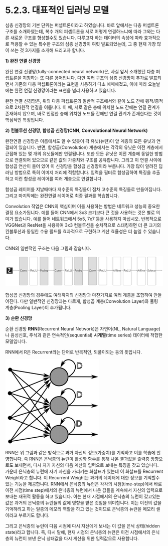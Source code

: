 # 5.2.3.     대표적인 딥러닝 모델

심층 신경망의 기본 단위는 퍼셉트론이라고 하였습니다. 바로 앞에서는 다층 퍼셉트론 구조를 소개하였는데, 복수 개의 퍼셉트론을 서로 어떻게 연결하느냐에 따라 그와는 다른 새로운 구조를 형성할수도 있습니다.  다루고자 하는 데이터의 속성에 따라 효과적으로 적용할 수 있는 특수한 구조의 심층 신경망이 여럿 발표되었는데, 그 중 현재 가장 많이 쓰는 것 3가지를 소개해 드리고자 합니다.

**1\)    완전 연결 신경망**

완전 연결 신경망\(fully-connected neural network\)은, 사실 앞서 소개했던 다층 퍼셉트론을 지칭하는 또 다른 용어입니다. 다만 여러 구조의 심층 신경망이 추가로 발표되면서 기존의 다층 퍼셉트론이라는 표현을 사용하기 다소 애매해졌고, 이에 따라 오늘날에는 완전 연결 신경망이라는 표현을 널리 사용하고 있습니다.

완전 연결 신경망은, 위의 다층 퍼셉트론의 일반적 구조에서와 같이 노드 간에 횡적/종적으로 2차원적 연결을 이룹니다. 이 때, 서로 같은 층에 위치한 노드 간에는 연결 관계가 존재하지 않으며, 바로 인접한 층에 위치한 노드들 간에만 연결 관계가 존재한다는 것이 핵심적인 특징입니다.

**2\)    컨볼루션 신경망, 합성곱 신경망\(CNN, Convolutional Neural Network\)**

완전연결 신경망은 이름에서도 알 수 있듯이 각 유닛\(뉴런\)이 앞 계층의 모든 유닛과 연결되어 있습니다. 반면, 합성곱\(Convolution\) 계층에서는 각각의 유닛은 이전 계층에서 근접해 있는 몇 개의 유닛들에만 연결됩니다. 또한 모든 유닛은 이전 계층에 동일한 방법으로 연결되어 있으므로 같은 값의 가중치와 구조를 공유합니다. 그리고 이 연결 사이에 합성곱 연산이 들어 있어 이 신경망을 합성곱 신경망이라 부릅니다. 가장 많이 알려진 딥러닝 방법으로 특히 이미지 처리에 적합합니다. 입력을 필터로 합성곱하여 특징을 추출하고 이런 합성곱 레이어를 여러 계층으로 연결합니다.

합성곱 레이어를 지날때마다 저수준의 특징들이 점차 고수준의 특징들로 만들어집니다. 그리고 마지막에는 완전연결 레이어로 최종 결과를 학습합니다.

Convolution 작업은 CNN의 핵심이며 이를 사용하는 방법은 네트워크 성능의 중요한 결정 요소가됩니다. 예를 들어 CNN에서 3x3 크기보다 큰 것을 사용하는 것은 별로 의미가 없습니다. 예를 들어 네트워크에서 5x5, 7x7 등을 사용하지 마십시오. 반복적으로 VGGNet과 ResNet을 사용하여 3x3 컨볼루션을 순차적으로 스태킹하면 더 큰 크기의 컨볼루션과 동일한 수용 필드를 효과적으로 구현하고 계산 효율성은 더 높일 수 있습니다.

CNN의 일반적인 구조는 다음 그림과 같습니다.

![](../../.gitbook/assets/52301%20%281%29.png)

합성곱 신경망의 경우에도 여태까지의 신경망과 마찬가지로 여러 계층을 조합하여 만들어진다. 다만 일반적인 신경망과는 다르게, 합성곱 계층\(Convolution Layer\)와 풀링 계층\(Pooling Layer\)이 추가됩니다.

**3\)    순환 신경망**

순환 신경망 **RNN**\(Recurrent Neural Network\)은 자연어\(NL, Natural Language\)나 음성신호, 주식과 같은 연속적인\(sequential\) **시계열**\(time series\) 데이터에 적합한 모델입니다.

RNN에서 R은 Recurrent라는 단어로 반복적인, 되풀이되는 등의 뜻입니다.

![](../../.gitbook/assets/52302.png)

RNN은 위 그림과 같은 방식으로 과거 자신의 정보\(가중치\)를 기억하고 이를 학습에 반영합니다. 즉 RNN은 은닉층의 뉴런이 활성화 함수를 통해 나온 결과값을 출력층 방향으로도 보내면서, 다시 자기 자신의 다음 계산의 입력으로 보내는 특징을 갖고 있습니다. 가운데 은닉층의 뉴런에 자기 자신을 가리키는 화살표가 있는데 이 화살표를 Recurrent Weight라고 합니다. 이 Recurrent Weight는 과거의 데이터에 대한 정보를 기억할수 있는 기능을 제공합니다. RNN에서 은닉층의 뉴런은 각각의 시점\(time-step\)에서 바로 이전 시점\(time step\)에서의 은닉층의 뉴런에서 나온 값들을 계속해서 자신의 입력으로 보내는 재귀적 활동을 하고 있습니다. 이는 현재 시점에서의 은닉층의 뉴런이 갖고있는 값은 과거의 은닉층의 뉴런들의 값에 영향을 받은 것임을 의미합니다. 이는 이전의 값을 기억하려고 하는 일종의 메모리 역할을 하고 있는 것이므로 은닉층의 뉴런을 메모리 셀이라고 부르기도 합니다.

그리고 은닉층의 뉴런이 다음 시점에 다시 자신에게 보내는 이 값을 은닉 상태\(hidden state\)라고 합니다. 즉, 다시 말해, 현재 시점의 은닉층의 뉴런은 이전 시점에서의 은닉층의 뉴런이 보낸 은닉 상태값을 다시 계산을 위한 입력값으로 사용합니다.

